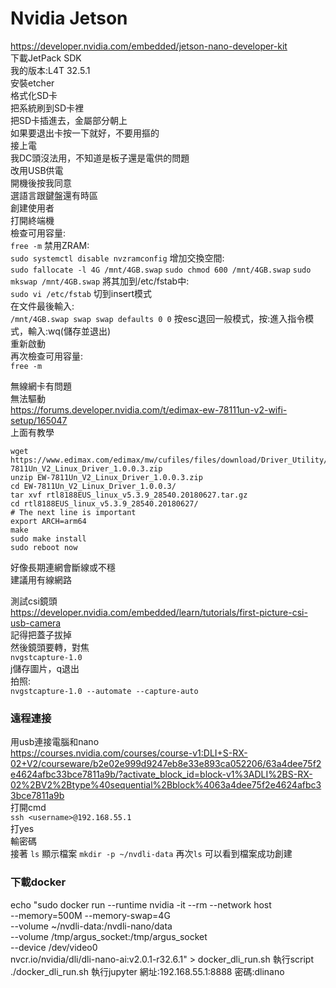 # Nvidia Jetson
https://developer.nvidia.com/embedded/jetson-nano-developer-kit  
下載JetPack SDK  
我的版本:L4T 32.5.1  
安裝etcher  
格式化SD卡  
把系統刷到SD卡裡  
把SD卡插進去，金屬部分朝上  
如果要退出卡按一下就好，不要用摳的  
接上電  
我DC頭沒法用，不知道是板子還是電供的問題  
改用USB供電  
開機後按我同意  
選語言跟鍵盤還有時區  
創建使用者  
打開終端機  
檢查可用容量:  
```free -m```
禁用ZRAM:  
    ```sudo systemctl disable nvzramconfig```
增加交換空間:  
    ```sudo fallocate -l 4G /mnt/4GB.swap```
    ```sudo chmod 600 /mnt/4GB.swap```
    ```sudo mkswap /mnt/4GB.swap```
將其加到/etc/fstab中:  
    ```sudo vi /etc/fstab```
切到insert模式  
在文件最後輸入:  
    ```/mnt/4GB.swap swap swap defaults 0 0```
按esc退回一般模式，按:進入指令模式，輸入:wq(儲存並退出)  
重新啟動  
再次檢查可用容量:  
    ```free -m```

無線網卡有問題  
無法驅動  
https://forums.developer.nvidia.com/t/edimax-ew-78111un-v2-wifi-setup/165047  
上面有教學
```  
wget https://www.edimax.com/edimax/mw/cufiles/files/download/Driver_Utility/EW-7811Un_V2_Linux_Driver_1.0.0.3.zip
unzip EW-7811Un_V2_Linux_Driver_1.0.0.3.zip 
cd EW-7811Un_V2_Linux_Driver_1.0.0.3/
tar xvf rtl8188EUS_linux_v5.3.9_28540.20180627.tar.gz 
cd rtl8188EUS_linux_v5.3.9_28540.20180627/
# The next line is important
export ARCH=arm64
make
sudo make install
sudo reboot now
```
好像長期連網會斷線或不穩  
建議用有線網路  

測試csi鏡頭  
https://developer.nvidia.com/embedded/learn/tutorials/first-picture-csi-usb-camera  
記得把蓋子拔掉  
然後鏡頭要轉，對焦  
    ```nvgstcapture-1.0```  
j儲存圖片，q退出  
拍照:  
    ```nvgstcapture-1.0 --automate --capture-auto```

### 遠程連接
用usb連接電腦和nano  
https://courses.nvidia.com/courses/course-v1:DLI+S-RX-02+V2/courseware/b2e02e999d9247eb8e33e893ca052206/63a4dee75f2e4624afbc33bce7811a9b/?activate_block_id=block-v1%3ADLI%2BS-RX-02%2BV2%2Btype%40sequential%2Bblock%4063a4dee75f2e4624afbc33bce7811a9b  
打開cmd  
```ssh <username>@192.168.55.1```  
打yes  
輸密碼  
接著 `ls` 顯示檔案
`mkdir -p ~/nvdli-data`
再次`ls`
可以看到檔案成功創建  

### 下載docker
echo "sudo docker run --runtime nvidia -it --rm --network host \
    --memory=500M --memory-swap=4G \
    --volume ~/nvdli-data:/nvdli-nano/data \
    --volume /tmp/argus_socket:/tmp/argus_socket \
    --device /dev/video0 \
    nvcr.io/nvidia/dli/dli-nano-ai:v2.0.1-r32.6.1" > docker_dli_run.sh
執行script
./docker_dli_run.sh
執行jupyter
網址:192.168.55.1:8888
密碼:dlinano
















